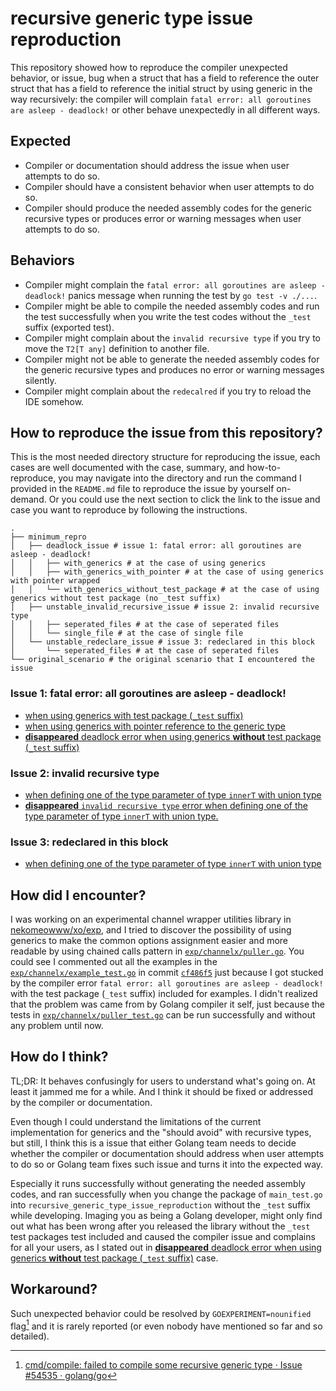 # recursive generic type issue reproduction

This repository showed how to reproduce the compiler unexpected behavior, or issue, bug when a struct that has a field to reference the outer struct that has a field to reference the initial struct by using generic in the way recursively: the compiler will complain `fatal error: all goroutines are asleep - deadlock!` or other behave unexpectedly in all different ways.

## Expected

- Compiler or documentation should address the issue when user attempts to do so.
- Compiler should have a consistent behavior when user attempts to do so.
- Compiler should produce the needed assembly codes for the generic recursive types or produces error or warning messages when user attempts to do so.

## Behaviors

- Compiler might complain the `fatal error: all goroutines are asleep - deadlock!` panics message when running the test by `go test -v ./...`.
- Compiler might be able to compile the needed assembly codes and run the test successfully when you write the test codes without the `_test` suffix (exported test).
- Compiler might complain about the `invalid recursive type` if you try to move the `T2[T any]` definition to another file.
- Compiler might not be able to generate the needed assembly codes for the generic recursive types and produces no error or warning messages silently.
- Compiler might complain about the `redecalred` if you try to reload the IDE somehow.

## How to reproduce the issue from this repository?

This is the most needed directory structure for reproducing the issue, each cases are well documented with the case, summary, and how-to-reproduce, you may navigate into the directory and run the command I provided in the `README.md` file to reproduce the issue by yourself on-demand. Or you could use the next section to click the link to the issue and case you want to reproduce by following the instructions.

```shell
.
├── minimum_repro
│   ├── deadlock_issue # issue 1: fatal error: all goroutines are asleep - deadlock!
│   │   ├── with_generics # at the case of using generics
│   │   ├── with_generics_with_pointer # at the case of using generics with pointer wrapped
│   │   └── with_generics_without_test_package # at the case of using generics without test package (no _test suffix)
│   ├── unstable_invalid_recursive_issue # issue 2: invalid recursive type
│   │   ├── seperated_files # at the case of seperated files
│   │   └── single_file # at the case of single file
│   └── unstable_redeclare_issue # issue 3: redeclared in this block
│       └── seperated_files # at the case of seperated files
└── original_scenario # the original scenario that I encountered the issue
```

### Issue 1: fatal error: all goroutines are asleep - deadlock!

- [when using generics with test package (`_test` suffix)](./minimum_repro/deadlock_issue/with_generics)
- [when using generics with pointer reference to the generic type](./minimum_repro/deadlock_issue/with_generics_with_pointer)
- [**disappeared** deadlock error when using generics **without** test package (`_test` suffix)](./minimum_repro/deadlock_issue/with_generics_without_test_package)

### Issue 2: invalid recursive type

- [when defining one of the type parameter of type `innerT` with union type](./minimum_repro/unstable_invalid_recursive_issue/seperated_files)
- [**disappeared** `invalid recursive type` error when defining one of the type parameter of type `innerT` with union type.](./minimum_repro/unstable_invalid_recursive_issue/single_file)

### Issue 3: redeclared in this block

- [when defining one of the type parameter of type `innerT` with union type](./minimum_repro/unstable_redeclare_issue/seperated_files)

## How did I encounter?

I was working on an experimental channel wrapper utilities library in [nekomeowww/xo/exp](https://github.com/nekomeowww/xo/tree/main/exp), and I tried to discover the possibility of using generics to make the common options assignment easier and more readable by using chained calls pattern in [`exp/channelx/puller.go`](https://github.com/nekomeowww/xo/commit/cf486f5ea50b84c6df530b1203f5d82a5a4dbc0c#diff-d45899a6268a5dbaf2b914a1e382cfa7d495f9079dfd161624e123dde032c05e). You could see I commented out all the examples in the [`exp/channelx/example_test.go`](https://github.com/nekomeowww/xo/commit/cf486f5ea50b84c6df530b1203f5d82a5a4dbc0c#diff-c489abd579609224cb8d2b19e42f630cfe8fb1420a5a630b93d760c3b02b5787) in commit [`cf486f5`](https://github.com/nekomeowww/xo/commit/cf486f5ea50b84c6df530b1203f5d82a5a4dbc0c) just because I got stucked by the compiler error `fatal error: all goroutines are asleep - deadlock!` with the test package (`_test` suffix) included for examples. I didn't realized that the problem was came from by Golang compiler it self, just because the tests in [`exp/channelx/puller_test.go`](https://github.com/nekomeowww/xo/commit/cf486f5ea50b84c6df530b1203f5d82a5a4dbc0c#diff-518be0525b26d5ac85efe6f40ba39e23b6d0f92540123409d98d7ab7d50c73de) can be run successfully and without any problem until now.

## How do I think?

TL;DR: It behaves confusingly for users to understand what's going on. At least it jammed me for a while. And I think it should be fixed or addressed by the compiler or documentation.

Even though I could understand the limitations of the current implementation for generics and the "should avoid" with recursive types, but still, I think this is a issue that either Golang team needs to decide whether the compiler or documentation should address when user attempts to do so or Golang team fixes such issue and turns it into the expected way.

Especially it runs successfully without generating the needed assembly codes, and ran successfully when you change the package of `main_test.go` into `recursive_generic_type_issue_reproduction` without the `_test` suffix while developing. Imaging you as being a Golang developer, might only find out what has been wrong after you released the library without the `_test` test packages test included and caused the compiler issue and complains for all your users, as I stated out in [**disappeared** deadlock error when using generics **without** test package (`_test` suffix)](./minimum_repro/deadlock_issue/with_generics_without_test_package) case.

## Workaround?

Such unexpected behavior could be resolved by `GOEXPERIMENT=nounified` flag[^1] and it is rarely reported (or even nobody have mentioned so far and so detailed).

[^1]: [cmd/compile: failed to compile some recursive generic type · Issue #54535 · golang/go](https://github.com/golang/go/issues/54535)
